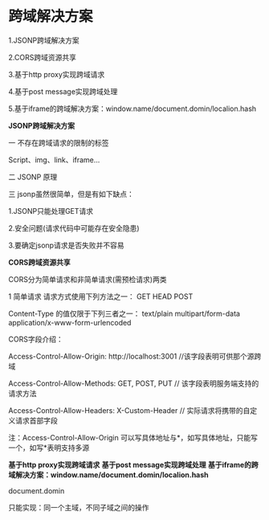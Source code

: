 # 跨域解决方案

1.JSONP跨域解决方案

2.CORS跨域资源共享

3.基于http proxy实现跨域请求

4.基于post message实现跨域处理

5.基于iframe的跨域解决方案：window.name/document.domin/localion.hash


**JSONP跨域解决方案**

一 不存在跨域请求的限制的标签

Script、img、link、iframe...

二 JSONP 原理

三 jsonp虽然很简单，但是有如下缺点：

1.JSONP只能处理GET请求

2.安全问题(请求代码中可能存在安全隐患)

3.要确定jsonp请求是否失败并不容易

**CORS跨域资源共享**

CORS分为简单请求和非简单请求(需预检请求)两类

1 简单请求
请求方式使用下列方法之一：
GET
HEAD
POST
 
Content-Type 的值仅限于下列三者之一：
text/plain
multipart/form-data
application/x-www-form-urlencoded



CORS字段介绍：

Access-Control-Allow-Origin: http://localhost:3001  //该字段表明可供那个源跨域

Access-Control-Allow-Methods: GET, POST, PUT        // 该字段表明服务端支持的请求方法

Access-Control-Allow-Headers: X-Custom-Header       // 实际请求将携带的自定义请求首部字段

注：Access-Control-Allow-Origin 可以写具体地址与*，如写具体地址，只能写一个，如写*表明支持多源

**基于http proxy实现跨域请求**
**基于post message实现跨域处理**
**基于iframe的跨域解决方案：window.name/document.domin/localion.hash**

document.domin

只能实现：同一个主域，不同子域之间的操作


